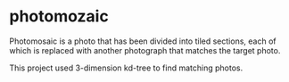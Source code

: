 # photomozaic

 Photomosaic is a photo that has been divided into tiled sections, each of which is replaced with another photograph that matches the target photo.
 
 This project used 3-dimension kd-tree to find matching photos.
